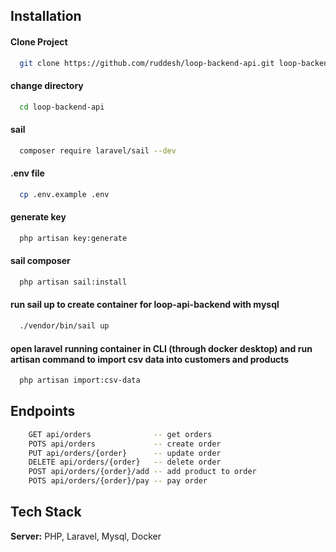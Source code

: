 
## Installation

#### Clone Project
```bash
  git clone https://github.com/ruddesh/loop-backend-api.git loop-backend-api
```
#### change directory
```bash
  cd loop-backend-api
```
#### sail
```bash
  composer require laravel/sail --dev
```
#### .env file
```bash
  cp .env.example .env
```
#### generate key
```bash
  php artisan key:generate
```

#### sail composer
```bash
  php artisan sail:install
```

#### run sail up to create container for loop-api-backend with mysql
```bash
  ./vendor/bin/sail up
```
#### open laravel running container in CLI (through docker desktop) and run artisan command to import csv data into customers and products
```bash
  php artisan import:csv-data 
```
## Endpoints
```bash
    GET api/orders              -- get orders
    POTS api/orders             -- create order
    PUT api/orders/{order}      -- update order
    DELETE api/orders/{order}   -- delete order
    POST api/orders/{order}/add -- add product to order
    POTS api/orders/{order}/pay -- pay order
```

## Tech Stack

**Server:** PHP, Laravel, Mysql, Docker
